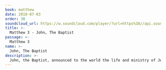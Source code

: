 ```yaml
---
book: matthew
date: 2010-07-03
order: 30
soundcloud_url: https://w.soundcloud.com/player/?url=https%3A//api.soundcloud.com/tracks/
title: >-
  Matthew 3 - John, The Baptist
passage: >-
  Matthew 3
name: >-
  John, The Baptist
description: >-
  John, the Baptist, announced to the world the life and ministry of Jesus.
---
```


